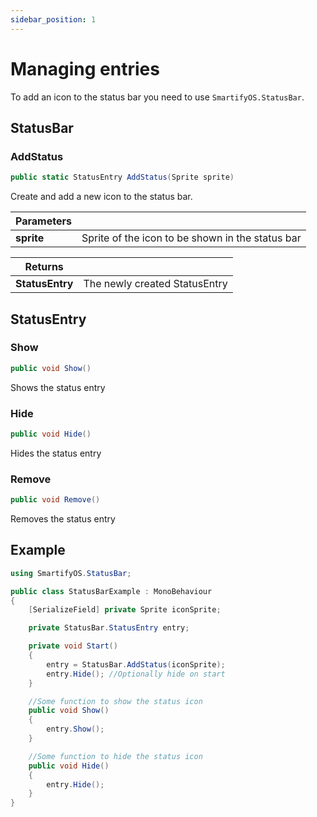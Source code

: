 ```yaml
---
sidebar_position: 1
---
```


# Managing entries
To add an icon to the status bar you need to use `SmartifyOS.StatusBar`.

## StatusBar

### AddStatus
```cs
public static StatusEntry AddStatus(Sprite sprite)
```
Create and add a new icon to the status bar.

| Parameters |                                                  |
| ---------- | ------------------------------------------------ |
| **sprite** | Sprite of the icon to be shown in the status bar |

| Returns         |                               |
| --------------- | ----------------------------- |
| **StatusEntry** | The newly created StatusEntry |

## StatusEntry

### Show
```cs
public void Show()
```
Shows the status entry

### Hide
```cs
public void Hide()
```
Hides the status entry

### Remove
```cs
public void Remove()
```
Removes the status entry

## Example
```cs
using SmartifyOS.StatusBar;

public class StatusBarExample : MonoBehaviour
{
    [SerializeField] private Sprite iconSprite;

    private StatusBar.StatusEntry entry;

    private void Start()
    {
        entry = StatusBar.AddStatus(iconSprite);
        entry.Hide(); //Optionally hide on start
    }

    //Some function to show the status icon
    public void Show()
    {
        entry.Show();
    }

    //Some function to hide the status icon
    public void Hide()
    {
        entry.Hide();
    }
}
```
